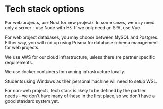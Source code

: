 # Tech stack options

For web projects, use Nuxt for new projects. In some cases, we may need only a server - use Node with H3. If we only need an SPA, use Vue.

For web project databases, you may choose between MySQL and Postgres. Either way, you will end up using Prisma for database schema management for web projects.

We use AWS for our cloud infrastructure, unless there are partner specific requirements.

We use docker containers for running infrastructure locally.

Students using Windows as their personal machine will need to setup WSL.

For non-web projects, tech stack is likely to be defined by the partner needs - we don't have many of these in the first place, so we don't have a good standard system yet.
